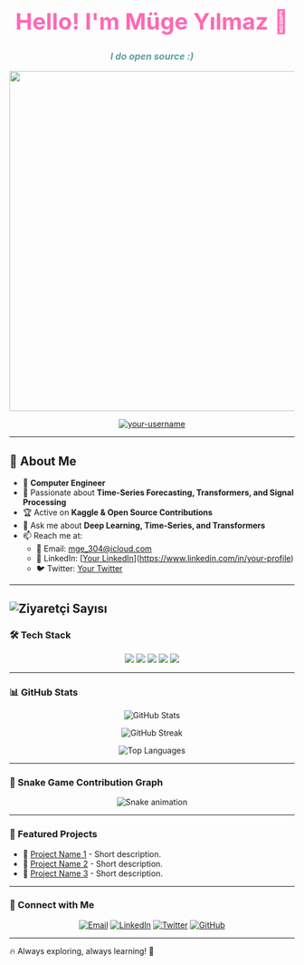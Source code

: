 <h1 align="center" style="color:#ff69b4; font-size: 40px;">Hello! I'm Müge Yılmaz 💖</h1>
<h3 align="center" style="color:#5f9ea0; font-style: italic;">I do open source :)</h3>

<p align="center">
  <img src="https://pin.it/4pekhz9oP" width="600px" />
</p>

<p align="center">
  <a href="https://github.com/your-username">
    <img src="https://komarev.com/ghpvc/?username=your-username&label=Profile%20views&color=0e75b6&style=flat" alt="your-username" />
  </a>
</p>

---

## 📜 About Me

- 💼 **Computer Engineer**
- 🎯 Passionate about **Time-Series Forecasting, Transformers, and Signal Processing**
- 🏆 Active on **Kaggle & Open Source Contributions**
- 💬 Ask me about **Deep Learning, Time-Series, and Transformers**
- 📫 Reach me at:
  - 📩 Email: [mge_304@icloud.com](mailto:your-email@example.com)
  - 💼 LinkedIn: [[Your LinkedIn](https://www.linkedin.com/in/m%C3%BCge-y%C4%B1lmaz-607a49236/)](https://www.linkedin.com/in/your-profile)
  - 🐦 Twitter: [Your Twitter](https://twitter.com/your-profile)

---
![Ziyaretçi Sayısı](https://komarev.com/ghpvc/?username=rabiasm&color=blue)
---

### 🛠 Tech Stack

<p align="center">
  <img src="https://img.shields.io/badge/Python-3776AB?style=for-the-badge&logo=python&logoColor=white" />
  <img src="https://img.shields.io/badge/SQL-4479A1?style=for-the-badge&logo=postgresql&logoColor=white" />
  <img src="https://img.shields.io/badge/PyTorch-EE4C2C?style=for-the-badge&logo=pytorch&logoColor=white" />
  <img src="https://img.shields.io/badge/TensorFlow-FF6F00?style=for-the-badge&logo=tensorflow&logoColor=white" />
  <img src="https://img.shields.io/badge/Docker-2496ED?style=for-the-badge&logo=docker&logoColor=white" />
</p>

---

### 📊 GitHub Stats

<p align="center">
  <img src="https://github-readme-stats.vercel.app/api?username=your-username&show_icons=true&theme=radical" alt="GitHub Stats" />
</p>

<p align="center">
  <img src="https://github-readme-streak-stats.herokuapp.com/?user=your-username&theme=radical" alt="GitHub Streak" />
</p>

<p align="center">
  <img src="https://github-readme-stats.vercel.app/api/top-langs/?username=your-username&layout=compact&theme=radical" alt="Top Languages" />
</p>

---

### 🐍 Snake Game Contribution Graph

<p align="center">
  <img src="https://github.com/your-username/your-username/blob/output/github-contribution-grid-snake.svg" alt="Snake animation" />
</p>

---

### 🚀 Featured Projects

- 🌟 [Project Name 1](https://github.com/muge-124/project1) - Short description.
- 🔬 [Project Name 2](https://github.com/muge-124/project2) - Short description.
- 🎯 [Project Name 3](https://github.com/muge-124/project3) - Short description.

---

### 🔗 Connect with Me

<p align="center">
  <a href="mailto:your-email@example.com"><img src="https://img.shields.io/badge/Email-D14836?style=for-the-badge&logo=gmail&logoColor=white" alt="Email"></a>
  <a href="https://www.linkedin.com/in/your-profile"><img src="https://img.shields.io/badge/LinkedIn-blue?style=for-the-badge&logo=linkedin" alt="LinkedIn"></a>
  <a href="https://twitter.com/your-profile"><img src="https://img.shields.io/badge/Twitter-blue?style=for-the-badge&logo=twitter" alt="Twitter"></a>
  <a href="https://github.com/your-username"><img src="https://img.shields.io/badge/GitHub-black?style=for-the-badge&logo=github" alt="GitHub"></a>
</p>

---

🔥 Always exploring, always learning! 🚀
